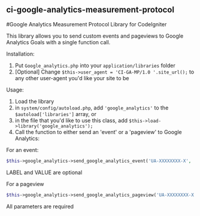 ## ci-google-analytics-measurement-protocol
#Google Analytics Measurement Protocol Library for CodeIgniter


This library allows you to send custom events and pageviews to Google Analytics Goals with a single function call.

Installation:

1. Put `Google_analytics.php` into your `application/libraries` folder
2. [Optional] Change `$this->user_agent = 'CI-GA-MP/1.0 '.site_url();` to any other user-agent you'd like your site to be

Usage:

1. Load the library
  1. in `system/config/autoload.php`, add `'google_analytics'` to the `$autoload['libraries']` array, or
  2. in the file that you'd like to use this class, add `$this->load->library('google_analytics');`
2. Call the function to either send an 'event' or a 'pageview' to Google Analytics:

For an event:
```PHP
$this->google_analytics->send_google_analytics_event('UA-XXXXXXXX-X', '{CATEGORY}', '{ACTION}', '[{LABEL}]', '[{VALUE}]');
```
LABEL and VALUE are optional
    
For a pageview
```PHP
$this->google_analytics->send_google_analytics_pageview('UA-XXXXXXXX-X', '{HOST}', '{PATH}', '{TITLE}');
```    
All parameters are required
